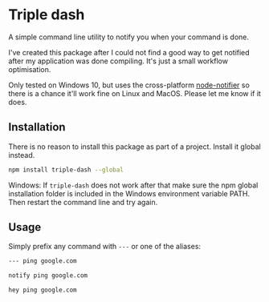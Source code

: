 # Triple dash

A simple command line utility to notify you when your command is done.

I've created this package after I could not find a good way to get notified after my application was done compiling. It's just a small workflow optimisation.

Only tested on Windows 10, but uses the cross-platform [node-notifier](https://www.npmjs.com/package/node-notifier) so there is a chance it'll work fine on Linux and MacOS. Please let me know if it does.

## Installation

There is no reason to install this package as part of a project. Install it global instead.

```bash
npm install triple-dash --global
```

Windows: If `triple-dash` does not work after that make sure the npm global installation folder is included in the Windows environment variable PATH. Then restart the command line and try again.

## Usage

Simply prefix any command with `---` or one of the aliases:

```bash
--- ping google.com
```

```bash
notify ping google.com
```

```bash
hey ping google.com
```
